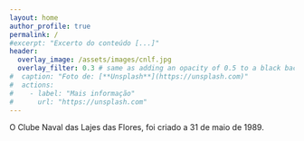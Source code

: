```yaml
---
layout: home
author_profile: true
permalink: /
#excerpt: "Excerto do conteúdo [...]"
header:
  overlay_image: /assets/images/cnlf.jpg
  overlay_filter: 0.3 # same as adding an opacity of 0.5 to a black background
#  caption: "Foto de: [**Unsplash**](https://unsplash.com)"
#  actions:
#    - label: "Mais informação"
#      url: "https://unsplash.com"
---
```


O Clube Naval das Lajes das Flores, foi criado a 31 de maio de 1989.
